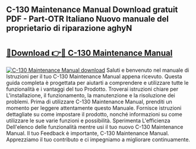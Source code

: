 ## C-130 Maintenance Manual Download gratuit PDF - Part-OTR Italiano Nuovo manuale del proprietario di riparazione aghyN

# <h2><a href="http://dfb3vk6.blite.top/?on=C-130+Maintenance+Manual">🔗Download 👉🔴 C-130 Maintenance Manual</a></h2>

[![C-130 Maintenance Manual download](https://i.imgur.com/lujVjoI.png)](http://dfb3vk6.blite.top/?on=C-130+Maintenance+Manual)
Saluti e benvenuto nel manuale di Istruzioni per il tuo C-130 Maintenance Manual appena ricevuto. Questa guida completa è progettata per aiutarti a comprendere e utilizzare tutte le funzionalità e i vantaggi del tuo Prodotto. Troverai istruzioni chiare per L'installazione, il funzionamento, la manutenzione e la risoluzione dei problemi. Prima di utilizzare C-130 Maintenance Manual, prenditi un momento per leggere attentamente questo Manuale. Fornisce istruzioni dettagliate su come impostare il prodotto, nonché informazioni su come utilizzare le sue varie funzioni e possibilità. Sperimenta L'efficienza Dell'elenco delle funzionalità mentre usi il tuo nuovo C-130 Maintenance Manual. Il tuo Feedback è importante, C-130 Maintenance Manual. Apprezziamo il tuo contributo e ci impegniamo a migliorare continuamente.
